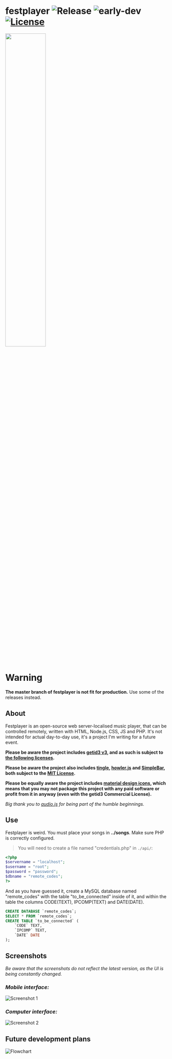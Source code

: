# festplayer ![Release](https://img.shields.io/badge/release-v~1.0-red.svg) ![early-dev](https://img.shields.io/badge/in%20early%20development-blue.svg) [![License](https://img.shields.io/badge/license-multiple-yellow.svg)](https://github.com/JamesHeinrich/getID3/blob/master/license.txt)
<img src="https://i.imgur.com/qkT4P1s.png" width="50%" height="50%">

# Warning
**The master branch of festplayer is not fit for production.**
Use some of the releases instead.

## About
Festplayer is an open-source web server-localised music player, that can be controlled remotely, written with HTML, Node.js, CSS, JS and PHP. It's not intended for actual day-to-day use, it's a project I'm writing for a future event.

**Please be aware the project includes [getid3 v3](https://github.com/JamesHeinrich/getID3), and as such is subject to [the following licenses](https://github.com/JamesHeinrich/getID3/blob/master/license.txt).**

**Please be aware the project also includes [tingle](https://github.com/robinparisi/tingle), [howler.js](https://github.com/goldfire/howler.js) and [SimpleBar](https://github.com/Grsmto/simplebar), both subject to the [MIT License](https://opensource.org/licenses/MIT).**

**Please be equally aware the project includes [material design icons](https://material.io/icons), which means that you may not package this project with any paid software or profit from it in anyway (even with the getid3 Commercial License).**

*Big thank you to [audio.js](http://kolber.github.io/audiojs/) for being part of the humble beginnings.*

## Use
Festplayer is weird. You must place your songs in **../songs**.
Make sure PHP is correctly configured.

> You will need to create a file named "credentials.php" in ``./api/``:

```php
<?php
$servername = "localhost";
$username = "root";
$password = "password";
$dbname = "remote_codes"; 
?>
```

And as you have guessed it, create a MySQL database named "remote_codes" with the table "to_be_connected" inside of it, and within the table the columns CODE(TEXT), IPCOMP(TEXT) and DATE(DATE).

```sql
CREATE DATABASE `remote_codes`;
SELECT * FROM `remote_codes`;
CREATE TABLE `to_be_connected` (
	`CODE` TEXT,
	`IPCOMP` TEXT,
	`DATE` DATE
);
```

## Screenshots

*Be aware that the screenshots do not reflect the latest version, as the UI is being constantly changed.*

### *Mobile interface:*
![Screenshot 1](https://i.imgur.com/H5AUl0v.png)
### *Computer interface:*
![Screenshot 2](https://i.imgur.com/4YH9CnD.png)

## Future development plans
![Flowchart](https://i.imgur.com/YU0o077.png)
